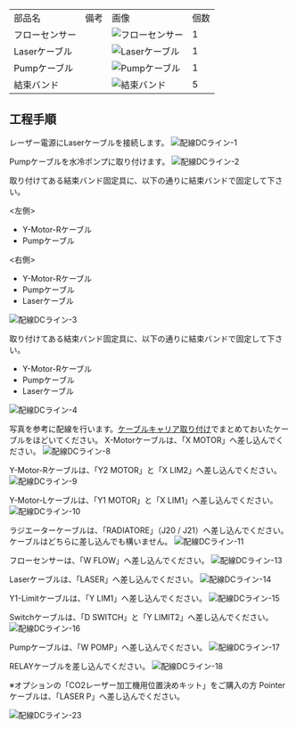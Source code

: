 <table class="packing-list">
    <tbody>
        <tr>
            <td>部品名</td>
            <td>備考</td>
            <td class="packing-img">画像</td>
            <td>個数</td>
        </tr>
        <tr>
            <td>フローセンサー</td>
            <td></td>
            <td><img src="./images/packing/061.jpg" alt="フローセンサー"></td>
            <td>1</td>
        </tr>
        <tr>
            <td>Laserケーブル</td>
            <td></td>
            <td><img src="./images/packing/066.jpg" alt="Laserケーブル"></td>
            <td>1</td>
        </tr>
        <tr>
            <td>Pumpケーブル</td>
            <td></td>
            <td><img src="./images/packing/076.jpg" alt="Pumpケーブル"></td>
            <td>1</td>
        </tr>
        <tr>
            <td>結束バンド</td>
            <td></td>
            <td><img src="./images/packing/038.jpg" alt="結束バンド"></td>
            <td>5</td>
        </tr>
    </tbody>
</table>

## 工程手順

レーザー電源にLaserケーブルを接続します。
<img src="./images/17/001.jpg" alt="配線DCライン-1">

Pumpケーブルを水冷ポンプに取り付けます。
<img src="./images/17/002.jpg" alt="配線DCライン-2">

取り付けてある結束バンド固定具に、以下の通りに結束バンドで固定して下さい。

<左側>
- Y-Motor-Rケーブル
- Pumpケーブル


<右側>
- Y-Motor-Rケーブル
- Pumpケーブル
- Laserケーブル

<img src="./images/17/003.jpg" alt="配線DCライン-3">

取り付けてある結束バンド固定具に、以下の通りに結束バンドで固定して下さい。
- Y-Motor-Rケーブル
- Pumpケーブル
- Laserケーブル
<img src="./images/17/004.jpg" alt="配線DCライン-4">


写真を参考に配線を行います。[ケーブルキャリア取り付け](/manual/fabool-laser-co2-ver4-cable-carrier/)でまとめておいたケーブルをほどいてください。
X-Motorケーブルは、「X MOTOR」へ差し込んでください。
<img src="./images/17/008.jpg" alt="配線DCライン-8">

Y-Motor-Rケーブルは、「Y2 MOTOR」と「X LIM2」へ差し込んでください。
<img src="./images/17/009.jpg" alt="配線DCライン-9">

Y-Motor-Lケーブルは、「Y1 MOTOR」と「X LIM1」へ差し込んでください。
<img src="./images/17/010.jpg" alt="配線DCライン-10">

ラジエーターケーブルは、「RADIATORE」（J20 / J21）へ差し込んでください。ケーブルはどちらに差し込んでも構いません。
<img src="./images/17/011.jpg" alt="配線DCライン-11">

フローセンサーは、「W FLOW」へ差し込んでください。
<img src="./images/17/013.jpg" alt="配線DCライン-13">

Laserケーブルは、「LASER」へ差し込んでください。
<img src="./images/17/014.jpg" alt="配線DCライン-14">

Y1-Limitケーブルは、「Y LIM1」へ差し込んでください。
<img src="./images/17/015.jpg" alt="配線DCライン-15">

Switchケーブルは、「D SWITCH」と「Y LIMIT2」へ差し込んでください。
<img src="./images/17/016.jpg" alt="配線DCライン-16">

Pumpケーブルは、「W POMP」へ差し込んでください。
<img src="./images/17/017.jpg" alt="配線DCライン-17">

RELAYケーブルを差し込んでください。
<img src="./images/17/018.jpg" alt="配線DCライン-18">

※オプションの「CO2レーザー加工機用位置決めキット」をご購入の方
Pointerケーブルは、「LASER P」へ差し込んでください。


<img src="./images/17/023.jpg" alt="配線DCライン-23">
